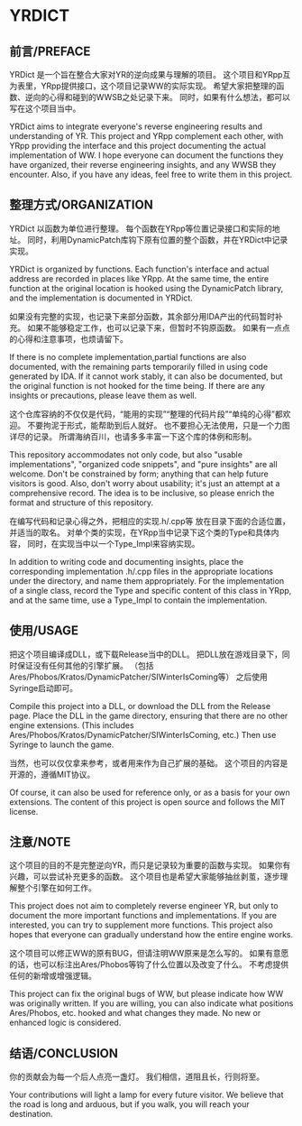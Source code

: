 ﻿# YRDICT

## 前言/PREFACE

YRDict 是一个旨在整合大家对YR的逆向成果与理解的项目。
这个项目和YRpp互为表里，YRpp提供接口，这个项目记录WW的实际实现。
希望大家把整理的函数、逆向的心得和碰到的WWSB之处记录下来。
同时，如果有什么想法，都可以写在这个项目当中。

YRDict aims to integrate everyone's reverse engineering results and understanding of YR.
This project and YRpp complement each other, 
with YRpp providing the interface and this project documenting the actual implementation of WW.
I hope everyone can document the functions they have organized, 
their reverse engineering insights, and any WWSB they encounter.
Also, if you have any ideas, feel free to write them in this project.

## 整理方式/ORGANIZATION

YRDict 以函数为单位进行整理。
每个函数在YRpp等位置记录接口和实际的地址。
同时，利用DynamicPatch库钩下原有位置的整个函数，并在YRDict中记录实现。

YRDict is organized by functions.
Each function's interface and actual address are recorded in places like YRpp.
At the same time, the entire function at the original location 
is hooked using the DynamicPatch library,
and the implementation is documented in YRDict.

如果没有完整的实现，也记录下来部分函数，其余部分用IDA产出的代码暂时补充。
如果不能够稳定工作，也可以记录下来，但暂时不钩原函数。
如果有一点点的心得和注意事项，也烦请留下。

If there is no complete implementation,partial functions are also documented, 
with the remaining parts temporarily filled in using code generated by IDA.
If it cannot work stably, it can also be documented,
but the original function is not hooked for the time being.
If there are any insights or precautions, please leave them as well.

这个仓库容纳的不仅仅是代码，“能用的实现”“整理的代码片段”“单纯的心得”都欢迎。
不要拘泥于形式，能帮助到后人就好。
也不要担心无法使用，只是一个力图详尽的记录。
所谓海纳百川，也请多多丰富一下这个库的体例和形制。

This repository accommodates not only code,
but also "usable implementations", "organized code snippets", and "pure insights" are all welcome.
Don't be constrained by form; anything that can help future visitors is good.
Also, don't worry about usability; it's just an attempt at a comprehensive record.
The idea is to be inclusive, so please enrich the format and structure of this repository.

在编写代码和记录心得之外，把相应的实现.h/.cpp等
放在目录下面的合适位置，并适当的取名。
对单个类的实现，在YRpp当中记录下这个类的Type和具体内容，
同时，在实现当中以一个Type_Impl来容纳实现。

In addition to writing code and documenting insights,
place the corresponding implementation .h/.cpp files in the appropriate locations under the directory,
and name them appropriately.
For the implementation of a single class,
record the Type and specific content of this class in YRpp,
and at the same time, use a Type_Impl to contain the implementation.

## 使用/USAGE

把这个项目编译成DLL，或下载Release当中的DLL。
把DLL放在游戏目录下，同时保证没有任何其他的引擎扩展。
（包括Ares/Phobos/Kratos/DynamicPatcher/SIWinterIsComing等）
之后使用Syringe启动即可。

Compile this project into a DLL, or download the DLL from the Release page.
Place the DLL in the game directory,
ensuring that there are no other engine extensions.
(This includes Ares/Phobos/Kratos/DynamicPatcher/SIWinterIsComing, etc.)
Then use Syringe to launch the game.

当然，也可以仅仅拿来参考，或者用来作为自己扩展的基础。
这个项目的内容是开源的，遵循MIT协议。

Of course, it can also be used for reference only,
or as a basis for your own extensions.
The content of this project is open source and follows the MIT license.

## 注意/NOTE

这个项目的目的不是完整逆向YR，而只是记录较为重要的函数与实现。
如果你有兴趣，可以尝试补充更多的函数。
这个项目也是希望大家能够抽丝剥茧，逐步理解整个引擎在如何工作。

This project does not aim to completely reverse engineer YR,
but only to document the more important functions and implementations.
If you are interested, you can try to supplement more functions.
This project also hopes that 
everyone can gradually understand how the entire engine works.

这个项目可以修正WW的原有BUG，但请注明WW原来是怎么写的。
如果有意愿的话，也可以标注出Ares/Phobos等钩了什么位置以及改变了什么。
不考虑提供任何的新增或增强逻辑。

This project can fix the original bugs of WW, 
but please indicate how WW was originally written.
If you are willing, you can also indicate what positions 
Ares/Phobos, etc. hooked and what changes they made.
No new or enhanced logic is considered.

## 结语/CONCLUSION

你的贡献会为每一个后人点亮一盏灯。
我们相信，道阻且长，行则将至。

Your contributions will light a lamp for every future visitor.
We believe that the road is long and arduous, 
but if you walk, you will reach your destination.